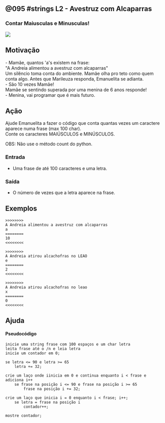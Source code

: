 ## @095 #strings L2 - Avestruz com Alcaparras
### Contar Maiusculas e Minusculas!

![](https://raw.githubusercontent.com/qxcodefup/moodle/master/base/095/__capa.jpg)

## Motivação

\- Mamãe, quantos 'a's existem na frase:  
"A Andreia alimentou a avestruz com alcaparras"  
Um silêncio toma conta do ambiente. Mamãe olha pro teto como quem conta algo. Antes que Marileuza responda, Emanuelita se adianta.  
\- São 10 vezes Mamãe!  
Mamãe se sentindo superada por uma menina de 6 anos responde!  
\- Menina, vai programar que é mais futuro.

## Ação

Ajude Emanuelita a fazer o código que conta quantas vezes um caractere aparece numa frase (max 100 char).  
Conte os caracteres MAIÚSCULOS e MINÚSCULOS.

OBS: Não use o método count do python.

### Entrada

*   Uma frase de até 100 caracteres e uma letra.

### Saída

*   O número de vezes que a letra aparece na frase.

## Exemplos

```
>>>>>>>>
A Andreia alimentou a avestruz com alcaparras
a
========
10
<<<<<<<<

>>>>>>>>
A Andreia atirou alcachofras no LEAO
e
========
2
<<<<<<<<

>>>>>>>>  
A Andreia atirou alcachofras no leao
x
========  
0
<<<<<<<<
```

## Ajuda
#### Pseudocódigo
```
inicie uma string frase com 100 espaços e um char letra
leita frase até o /n e leia letra
inicie um contador em 0;

se letra <= 90 e letra >= 65
    letra += 32;

crie um laço onde iinicia em 0 e continua enquanto i < frase e adiciona i++
    se frase na posição i <= 90 e frase na posição i >= 65
        frase na posição i += 32;

crie um laço que inicia i = 0 enquanto i < frase; i++;
    se letra = frase na posição i
        contador++;

mostre contador;
```
#